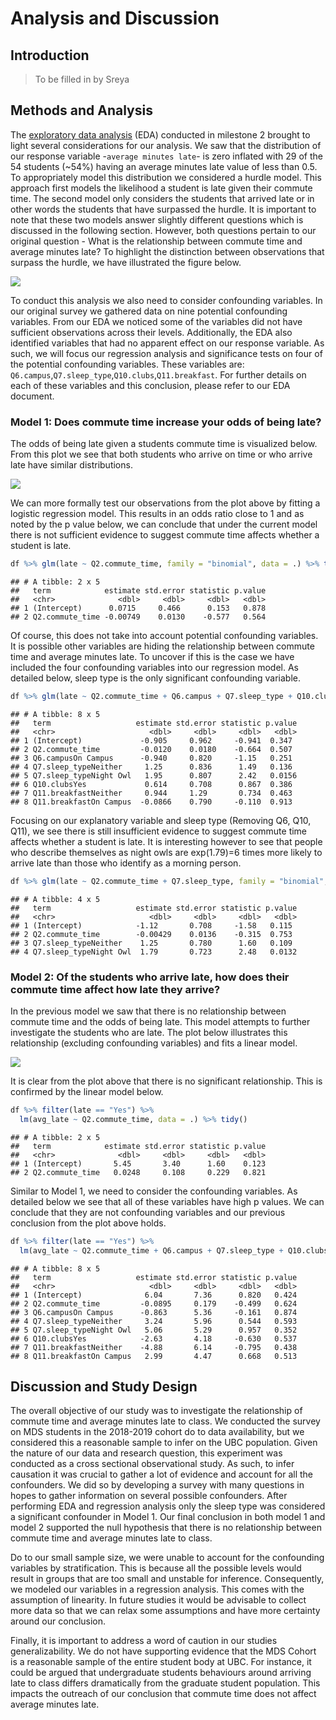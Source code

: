 Analysis and Discussion
================

Introduction
------------

> To be filled in by Sreya

Methods and Analysis
--------------------

The [exploratory data analysis](https://github.com/UBC-MDS/running_late/blob/master/doc/eda_running_late.md) (EDA) conducted in milestone 2 brought to light several considerations for our analysis. We saw that the distribution of our response variable -`average minutes late`- is zero inflated with 29 of the 54 students (~54%) having an average minutes late value of less than 0.5. To appropriately model this distribution we considered a hurdle model. This approach first models the likelihood a student is late given their commute time. The second model only considers the students that arrived late or in other words the students that have surpassed the hurdle. It is important to note that these two models answer slightly different questions which is discussed in the following section. However, both questions pertain to our original question - What is the relationship between commute time and average minutes late? To highlight the distinction between observations that surpass the hurdle, we have illustrated the figure below.

![](analysis_files/figure-markdown_github/unnamed-chunk-3-1.png)

To conduct this analysis we also need to consider confounding variables. In our original survey we gathered data on nine potential confounding variables. From our EDA we noticed some of the variables did not have sufficient observations across their levels. Additionally, the EDA also identified variables that had no apparent effect on our response variable. As such, we will focus our regression analysis and significance tests on four of the potential confounding variables. These variables are: `Q6.campus`,`Q7.sleep_type`,`Q10.clubs`,`Q11.breakfast`. For further details on each of these variables and this conclusion, please refer to our EDA document.

### Model 1: Does commute time increase your odds of being late?

The odds of being late given a students commute time is visualized below. From this plot we see that both students who arrive on time or who arrive late have similar distributions.

![](analysis_files/figure-markdown_github/unnamed-chunk-4-1.png)

We can more formally test our observations from the plot above by fitting a logistic regression model. This results in an odds ratio close to 1 and as noted by the p value below, we can conclude that under the current model there is not sufficient evidence to suggest commute time affects whether a student is late.

``` r
df %>% glm(late ~ Q2.commute_time, family = "binomial", data = .) %>% tidy()
```

    ## # A tibble: 2 x 5
    ##   term            estimate std.error statistic p.value
    ##   <chr>              <dbl>     <dbl>     <dbl>   <dbl>
    ## 1 (Intercept)      0.0715     0.466      0.153   0.878
    ## 2 Q2.commute_time -0.00749    0.0130    -0.577   0.564

Of course, this does not take into account potential confounding variables. It is possible other variables are hiding the relationship between commute time and average minutes late. To uncover if this is the case we have included the four confounding variables into our regression model. As detailed below, sleep type is the only significant confounding variable.

``` r
df %>% glm(late ~ Q2.commute_time + Q6.campus + Q7.sleep_type + Q10.clubs + Q11.breakfast, family = "binomial", data = .) %>% tidy()
```

    ## # A tibble: 8 x 5
    ##   term                   estimate std.error statistic p.value
    ##   <chr>                     <dbl>     <dbl>     <dbl>   <dbl>
    ## 1 (Intercept)             -0.905     0.962     -0.941  0.347 
    ## 2 Q2.commute_time         -0.0120    0.0180    -0.664  0.507 
    ## 3 Q6.campusOn Campus      -0.940     0.820     -1.15   0.251 
    ## 4 Q7.sleep_typeNeither     1.25      0.836      1.49   0.136 
    ## 5 Q7.sleep_typeNight Owl   1.95      0.807      2.42   0.0156
    ## 6 Q10.clubsYes             0.614     0.708      0.867  0.386 
    ## 7 Q11.breakfastNeither     0.944     1.29       0.734  0.463 
    ## 8 Q11.breakfastOn Campus  -0.0866    0.790     -0.110  0.913

Focusing on our explanatory variable and sleep type (Removing Q6, Q10, Q11), we see there is still insufficient evidence to suggest commute time affects whether a student is late. It is interesting however to see that people who describe themselves as night owls are exp(1.79)=6 times more likely to arrive late than those who identify as a morning person.

``` r
df %>% glm(late ~ Q2.commute_time + Q7.sleep_type, family = "binomial", data = .) %>% tidy()
```

    ## # A tibble: 4 x 5
    ##   term                   estimate std.error statistic p.value
    ##   <chr>                     <dbl>     <dbl>     <dbl>   <dbl>
    ## 1 (Intercept)            -1.12       0.708     -1.58   0.115 
    ## 2 Q2.commute_time        -0.00429    0.0136    -0.315  0.753 
    ## 3 Q7.sleep_typeNeither    1.25       0.780      1.60   0.109 
    ## 4 Q7.sleep_typeNight Owl  1.79       0.723      2.48   0.0132

### Model 2: Of the students who arrive late, how does their commute time affect how late they arrive?

In the previous model we saw that there is no relationship between commute time and the odds of being late. This model attempts to further investigate the students who are late. The plot below illustrates this relationship (excluding confounding variables) and fits a linear model.

![](analysis_files/figure-markdown_github/unnamed-chunk-8-1.png)

It is clear from the plot above that there is no significant relationship. This is confirmed by the linear model below.

``` r
df %>% filter(late == "Yes") %>% 
  lm(avg_late ~ Q2.commute_time, data = .) %>% tidy()
```

    ## # A tibble: 2 x 5
    ##   term            estimate std.error statistic p.value
    ##   <chr>              <dbl>     <dbl>     <dbl>   <dbl>
    ## 1 (Intercept)       5.45       3.40      1.60    0.123
    ## 2 Q2.commute_time   0.0248     0.108     0.229   0.821

Similar to Model 1, we need to consider the confounding variables. As detailed below we see that all of these variables have high p values. We can conclude that they are not confounding variables and our previous conclusion from the plot above holds.

``` r
df %>% filter(late == "Yes") %>% 
  lm(avg_late ~ Q2.commute_time + Q6.campus + Q7.sleep_type + Q10.clubs + Q11.breakfast, data = .) %>% tidy()
```

    ## # A tibble: 8 x 5
    ##   term                   estimate std.error statistic p.value
    ##   <chr>                     <dbl>     <dbl>     <dbl>   <dbl>
    ## 1 (Intercept)              6.04       7.36      0.820   0.424
    ## 2 Q2.commute_time         -0.0895     0.179    -0.499   0.624
    ## 3 Q6.campusOn Campus      -0.863      5.36     -0.161   0.874
    ## 4 Q7.sleep_typeNeither     3.24       5.96      0.544   0.593
    ## 5 Q7.sleep_typeNight Owl   5.06       5.29      0.957   0.352
    ## 6 Q10.clubsYes            -2.63       4.18     -0.630   0.537
    ## 7 Q11.breakfastNeither    -4.88       6.14     -0.795   0.438
    ## 8 Q11.breakfastOn Campus   2.99       4.47      0.668   0.513

Discussion and Study Design
---------------------------

The overall objective of our study was to investigate the relationship of commute time and average minutes late to class. We conducted the survey on MDS students in the 2018-2019 cohort do to data availability, but we considered this a reasonable sample to infer on the UBC population. Given the nature of our data and research question, this experiment was conducted as a cross sectional observational study. As such, to infer causation it was crucial to gather a lot of evidence and account for all the confounders. We did so by developing a survey with many questions in hopes to gather information on several possible confounders. After performing EDA and regression analysis only the sleep type was considered a significant confounder in Model 1. Our final conclusion in both model 1 and model 2 supported the null hypothesis that there is no relationship between commute time and average minutes late to class.

Do to our small sample size, we were unable to account for the confounding variables by stratification. This is because all the possible levels would result in groups that are too small and unstable for inference. Consequently, we modeled our variables in a regression analysis. This comes with the assumption of linearity. In future studies it would be advisable to collect more data so that we can relax some assumptions and have more certainty around our conclusion.

Finally, it is important to address a word of caution in our studies generalizability. We do not have supporting evidence that the MDS Cohort is a reasonable sample of the entire student body at UBC. For instance, it could be argued that undergraduate students behaviours around arriving late to class differs dramatically from the graduate student population. This impacts the outreach of our conclusion that commute time does not affect average minutes late.
